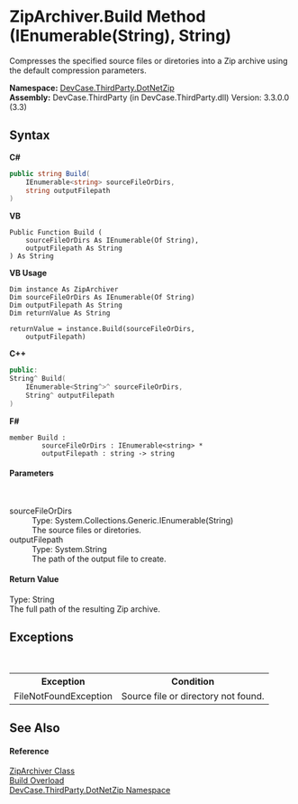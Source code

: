 # ZipArchiver.Build Method (IEnumerable(String), String)
 

Compresses the specified source files or diretories into a Zip archive using the default compression parameters.

**Namespace:**&nbsp;<a href="N_DevCase_ThirdParty_DotNetZip">DevCase.ThirdParty.DotNetZip</a><br />**Assembly:**&nbsp;DevCase.ThirdParty (in DevCase.ThirdParty.dll) Version: 3.3.0.0 (3.3)

## Syntax

**C#**<br />
``` C#
public string Build(
	IEnumerable<string> sourceFileOrDirs,
	string outputFilepath
)
```

**VB**<br />
``` VB
Public Function Build ( 
	sourceFileOrDirs As IEnumerable(Of String),
	outputFilepath As String
) As String
```

**VB Usage**<br />
``` VB Usage
Dim instance As ZipArchiver
Dim sourceFileOrDirs As IEnumerable(Of String)
Dim outputFilepath As String
Dim returnValue As String

returnValue = instance.Build(sourceFileOrDirs, 
	outputFilepath)
```

**C++**<br />
``` C++
public:
String^ Build(
	IEnumerable<String^>^ sourceFileOrDirs, 
	String^ outputFilepath
)
```

**F#**<br />
``` F#
member Build : 
        sourceFileOrDirs : IEnumerable<string> * 
        outputFilepath : string -> string 

```


#### Parameters
&nbsp;<dl><dt>sourceFileOrDirs</dt><dd>Type: System.Collections.Generic.IEnumerable(String)<br />The source files or diretories.</dd><dt>outputFilepath</dt><dd>Type: System.String<br />The path of the output file to create.</dd></dl>

#### Return Value
Type: String<br />The full path of the resulting Zip archive.

## Exceptions
&nbsp;<table><tr><th>Exception</th><th>Condition</th></tr><tr><td>FileNotFoundException</td><td>Source file or directory not found.</td></tr></table>

## See Also


#### Reference
<a href="T_DevCase_ThirdParty_DotNetZip_ZipArchiver">ZipArchiver Class</a><br /><a href="Overload_DevCase_ThirdParty_DotNetZip_ZipArchiver_Build">Build Overload</a><br /><a href="N_DevCase_ThirdParty_DotNetZip">DevCase.ThirdParty.DotNetZip Namespace</a><br />